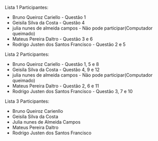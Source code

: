 Lista 1
Participantes:
* Bruno Queiroz Cariello - Questão 1
* Geisila Silva da Costa - Questão 4
* julia nunes de almeida campos - Não pode participar(Computador queimado)
* Mateus Pereira Daltro - Questão 3 e 6
* Rodrigo Justen dos Santos Francisco - Questão 2 e 5

Lista 2
Participantes:
* Bruno Queiroz Cariello - Questão 1, 5 e 8
* Geisila Silva da Costa - Questão 4, 9 e 12
* julia nunes de almeida campos - Não pode participar(Computador queimado)
* Mateus Pereira Daltro - Questão 2, 6 e 11
* Rodrigo Justen dos Santos Francisco - Questão 3, 7 e 10

Lista 3 
Participantes:
* Bruno Queiroz Carienllo
* Geisila Silva da Costa
* Julia nunes de Almeida Campos
* Mateus Pereira Daltro
* Rodrigo Justen dos Santos Francisco
